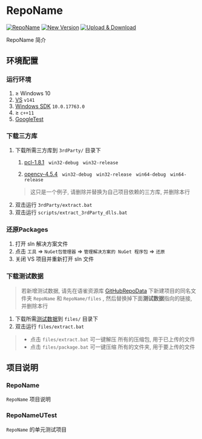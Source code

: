# RepoName

[![RepoName](https://img.shields.io/badge/RepoName-latest-blue)](https://github.com/XiGeoAlgorithm/RepoName/releases)
[![New Version](https://img.shields.io/badge/New_Version-lawngreen)](https://xialgorithm.yuque.com/org-wiki-xialgorithm-dlvfmf/version_update)
[![Upload & Download](https://img.shields.io/badge/Upload_&_Download-lightblue)](https://xialgorithm.yuque.com/tmarbw/3rdparty)

RepoName 简介

## 环境配置

### 运行环境

1. $\ge$ Windows 10
2. [VS](https://xialgorithm.yuque.com/g/tmarbw/software/folder/30227859) `v141`
3. [Windows SDK](https://xialgorithm.yuque.com/g/tmarbw/software/folder/36406235) `10.0.17763.0`
4. $\ge$ `c++11`
5. [GoogleTest](https://xialgorithm.yuque.com/g/tmarbw/packages/folder/32294647)

### 下载三方库

1. 下载所需三方库到 `3rdParty/` 目录下
   1. [pcl-1.8.1](https://xialgorithm.yuque.com/g/tmarbw/3rdparty/folder/31057537) &nbsp; `win32-debug` &nbsp; `win32-release`

   2. [opencv-4.5.4](https://xialgorithm.yuque.com/g/tmarbw/3rdparty/folder/32299739) &nbsp; `win32-debug` &nbsp; `win32-release` &nbsp; `win64-debug` &nbsp; `win64-release`
   > 这只是一个例子, 请删除并替换为自己项目依赖的三方库, 并删除本行
2. 双击运行 `3rdParty/extract.bat`
3. 双击运行 `scripts/extract_3rdParty_dlls.bat `

### 还原Packages

1. 打开 sln 解决方案文件
2. 点击 `工具` => `NuGet包管理器` => `管理解决方案的 NuGet 程序包` => `还原`
3. 关闭 VS 项目并重新打开 sln 文件

### 下载测试数据

> 若新增测试数据, 请先在语雀资源库 [GitHubRepoData](https://xialgorithm.yuque.com/tmarbw/githubrepodata) 下新建项目的同名文件夹 `RepoName` 和 `RepoName/files` ,  然后替换掉下面**测试数据**指向的链接, 并删除本行

1. 下载所需[测试数据](https://xialgorithm.yuque.com/g/tmarbw/githubrepodata/folder/36529182)到 `files/` 目录下
2. 双击运行 `files/extract.bat`

> * 点击 `files/extract.bat`  可一键解压 所有的压缩包, 用于已上传的文件
> * 点击 `files/package.bat`  可一键压缩 所有的文件夹, 用于要上传的文件

## 项目说明

### RepoName

`RepoName` 项目说明

### RepoNameUTest

`RepoName` 的单元测试项目
